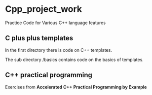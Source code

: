 # Cpp_project_work
Practice Code for Various C++ language features

## C plus plus templates

In the first directory there is code on C++ templates.

The sub directory /basics contains code on the basics of templates. 

## C++ practical programming

Exercises from **Accelerated C++ Practical Programming by Example**
